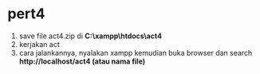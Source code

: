 # pert4

1. save file act4.zip di **C:\xampp\htdocs\act4**
2. kerjakan act
3. cara jalankannya, nyalakan xampp kemudian buka browser dan search **http://localhost/act4 (atau nama file)**
